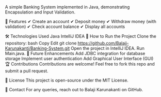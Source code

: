 A simple Banking System implemented in Java, demonstrating Encapsulation and Input Validation.

📌 Features
✔ Create an account
✔ Deposit money
✔ Withdraw money (with validation)
✔ Check account balance
✔ Display all accounts

🛠 Technologies Used
Java
IntelliJ IDEA
🚀 How to Run the Project
Clone the repository:
bash
Copy
Edit
git clone https://github.com/Balaji-Karunakanti/Banking-System.git
Open the project in IntelliJ IDEA.
Run Main.java.
📌 Future Enhancements
Add JDBC integration for database storage
Implement user authentication
Add Graphical User Interface (GUI)
🏆 Contributions
Contributions are welcome! Feel free to fork this repo and submit a pull request.

📜 License
This project is open-source under the MIT License.

📧 Contact
For any queries, reach out to Balaji Karunakanti on GitHub.


